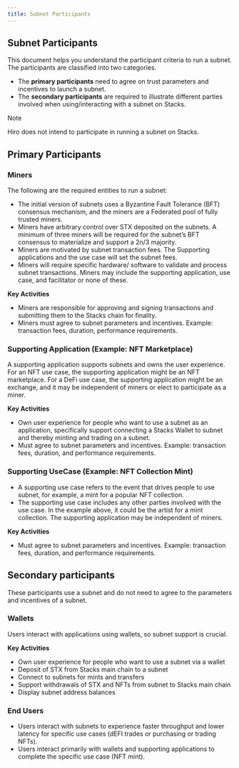 ```yaml
---
title: Subnet Participants
---
```


## Subnet Participants

This document helps you understand the participant criteria to run a subnet. The participants are classified into two categories.

- The **primary participants** need to agree on trust parameters and incentives to launch a subnet.
- The **secondary participants** are required to illustrate different parties involved when using/interacting with a subnet on Stacks.

> [!NOTE]
> Hiro does not intend to participate in running a subnet on Stacks.

## Primary Participants

### Miners

The following are the required entities to run a subnet:

- The initial version of subnets uses a Byzantine Fault Tolerance (BFT) consensus mechanism, and the miners are a Federated pool of fully trusted miners.
- Miners have arbitrary control over STX deposited on the subnets. A minimum of three miners will be required for the subnet’s BFT consensus to materialize and support a 2n/3 majority.
- Miners are motivated by subnet transaction fees. The Supporting applications and the use case will set the subnet fees.
- Miners will require specific hardware/ software to validate and process subnet transactions. Miners may include the supporting application, use case, and facilitator or none of these.

**Key Activities**

- Miners are responsible for approving and signing transactions and submitting them to the Stacks chain for finality.
- Miners must agree to subnet parameters and incentives. Example: transaction fees, duration, performance requirements.

### Supporting Application (Example: NFT Marketplace)

A supporting application supports subnets and owns the user experience. For an NFT use case, the supporting application might be an NFT marketplace. For a DeFi use case, the supporting application might be an exchange, and it may be independent of miners or elect to participate as a miner.

**Key Activities**

- Own user experience for people who want to use a subnet as an application, specifically support connecting a Stacks Wallet to subnet and thereby minting and trading on a subnet.
- Must agree to subnet parameters and incentives. Example: transaction fees, duration, and performance requirements.

### Supporting UseCase (Example: NFT Collection Mint)

- A supporting use case refers to the event that drives people to use subnet, for example, a mint for a popular NFT collection.
- The supporting use case includes any other parties involved with the use case. In the example above, it could be the artist for a mint collection. The supporting application may be independent of miners.

**Key Activities**

- Must agree to subnet parameters and incentives. Example: transaction fees, duration, and performance requirements.

## Secondary participants

These participants use a subnet and do not need to agree to the parameters and incentives of a subnet.

### Wallets

Users interact with applications using wallets, so subnet support is crucial.

**Key Activities**

- Own user experience for people who want to use a subnet via a wallet
- Deposit of STX from Stacks main chain to a subnet
- Connect to subnets for mints and transfers
- Support withdrawals of STX and NFTs from subnet to Stacks main chain
- Display subnet address balances

### End Users

- Users interact with subnets to experience faster throughput and lower latency for specific use cases (dEFI trades or purchasing or trading NFTs).
- Users interact primarily with wallets and supporting applications to complete the specific use case (NFT mint).
